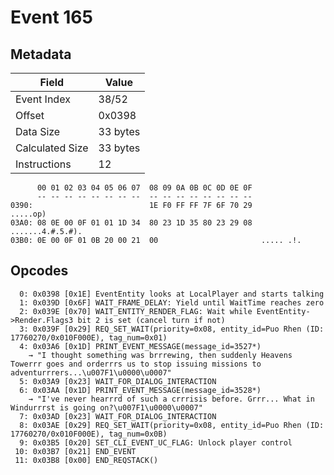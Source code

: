 # Event 165

## Metadata

| Field           | Value    |
|-----------------|----------|
| Event Index     | 38/52    |
| Offset          | 0x0398   |
| Data Size       | 33 bytes |
| Calculated Size | 33 bytes |
| Instructions    | 12       |

```
      00 01 02 03 04 05 06 07  08 09 0A 0B 0C 0D 0E 0F
      -- -- -- -- -- -- -- --  -- -- -- -- -- -- -- --
0390:                          1E F0 FF FF 7F 6F 70 29          .....op)
03A0: 08 0E 00 0F 01 01 1D 34  80 23 1D 35 80 23 29 08  .......4.#.5.#).
03B0: 0E 00 0F 01 0B 20 00 21  00                       ..... .!.       
```

## Opcodes

```
  0: 0x0398 [0x1E] EventEntity looks at LocalPlayer and starts talking
  1: 0x039D [0x6F] WAIT_FRAME_DELAY: Yield until WaitTime reaches zero
  2: 0x039E [0x70] WAIT_ENTITY_RENDER_FLAG: Wait while EventEntity->Render.Flags3 bit 2 is set (cancel turn if not)
  3: 0x039F [0x29] REQ_SET_WAIT(priority=0x08, entity_id=Puo Rhen (ID: 17760270/0x010F000E), tag_num=0x01)
  4: 0x03A6 [0x1D] PRINT_EVENT_MESSAGE(message_id=3527*)
    → "I thought something was brrrewing, then suddenly Heavens Towerrr goes and orderrrs us to stop issuing missions to adventurrrers...\u007F1\u0000\u0007"
  5: 0x03A9 [0x23] WAIT_FOR_DIALOG_INTERACTION
  6: 0x03AA [0x1D] PRINT_EVENT_MESSAGE(message_id=3528*)
    → "I've never hearrrd of such a crrrisis before. Grrr... What in Windurrrst is going on?\u007F1\u0000\u0007"
  7: 0x03AD [0x23] WAIT_FOR_DIALOG_INTERACTION
  8: 0x03AE [0x29] REQ_SET_WAIT(priority=0x08, entity_id=Puo Rhen (ID: 17760270/0x010F000E), tag_num=0x0B)
  9: 0x03B5 [0x20] SET_CLI_EVENT_UC_FLAG: Unlock player control
 10: 0x03B7 [0x21] END_EVENT
 11: 0x03B8 [0x00] END_REQSTACK()
```
